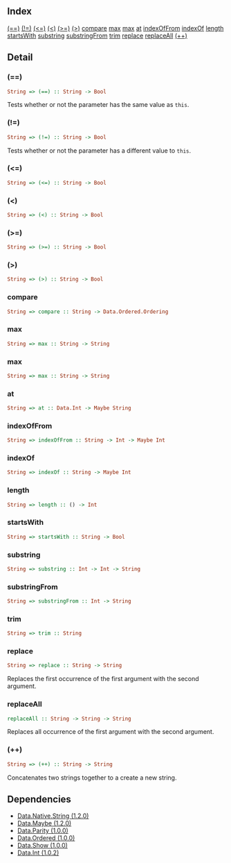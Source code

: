 

## Index

[(==)](#(==))
[(!=)](#(!=))
[(<=)](#(<=))
[(<)](#(<))
[(>=)](#(>=))
[(>)](#(>))
[compare](#compare)
[max](#max)
[max](#max)
[at](#at)
[indexOfFrom](#indexOfFrom)
[indexOf](#indexOf)
[length](#length)
[startsWith](#startsWith)
[substring](#substring)
[substringFrom](#substringFrom)
[trim](#trim)
[replace](#replace)
[replaceAll](#replaceAll)
[(++)](#(++))

## Detail

### (==)

```haskell
String => (==) :: String -> Bool
```

Tests whether or not the parameter has the same value as `this`.

### (!=)

```haskell
String => (!=) :: String -> Bool
```

Tests whether or not the parameter has a different value to `this`.

### (<=)

```haskell
String => (<=) :: String -> Bool
```


### (<)

```haskell
String => (<) :: String -> Bool
```


### (>=)

```haskell
String => (>=) :: String -> Bool
```


### (>)

```haskell
String => (>) :: String -> Bool
```


### compare

```haskell
String => compare :: String -> Data.Ordered.Ordering
```


### max

```haskell
String => max :: String -> String
```


### max

```haskell
String => max :: String -> String
```


### at

```haskell
String => at :: Data.Int -> Maybe String
```


### indexOfFrom

```haskell
String => indexOfFrom :: String -> Int -> Maybe Int
```


### indexOf

```haskell
String => indexOf :: String -> Maybe Int
```


### length

```haskell
String => length :: () -> Int
```


### startsWith

```haskell
String => startsWith :: String -> Bool
```


### substring

```haskell
String => substring :: Int -> Int -> String
```


### substringFrom

```haskell
String => substringFrom :: Int -> String
```


### trim

```haskell
String => trim :: String
```


### replace

```haskell
String => replace :: String -> String
```

Replaces the first occurrence of the first argument with the second argument.

### replaceAll

```haskell
replaceAll :: String -> String -> String
```

Replaces all occurrence of the first argument with the second argument.

### (++)

```haskell
String => (++) :: String -> String
```

Concatenates two strings together to a create a new string.


## Dependencies

* [Data.Native.String (1.2.0)](https://github.com/graeme-lockley/mn-Data.Native.String)
* [Data.Maybe (1.2.0)](https://github.com/graeme-lockley/mn-Data.Maybe)
* [Data.Parity (1.0.0)](https://github.com/graeme-lockley/mn-Data.Parity)
* [Data.Ordered (1.0.0)](https://github.com/graeme-lockley/mn-Data.Ordered)
* [Data.Show (1.0.0)](https://github.com/graeme-lockley/mn-Data.Show)
* [Data.Int (1.0.2)](https://github.com/graeme-lockley/mn-Data.Int)